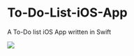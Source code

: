 # To-Do-List-iOS-App
A To-Do list iOS App written in Swift

<img src="https://thumbs.gfycat.com/OrangeChubbyFritillarybutterfly-size_restricted.gif" />
